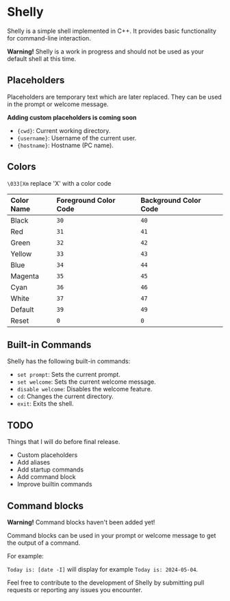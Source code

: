 # Shelly

Shelly is a simple shell implemented in C++. It provides basic functionality for command-line interaction.

**Warning!** Shelly is a work in progress and should not be used as your default shell at this time.

## Placeholders

Placeholders are temporary text which are later replaced. They can be used in the prompt or welcome message.

**Adding custom placeholders is coming soon**

- `{cwd}`: Current working directory.
- `{username}`: Username of the current user.
- `{hostname}`: Hostname (PC name).

## Colors

``\033[Xm``
replace 'X' with a color code

| Color Name | Foreground Color Code | Background Color Code |
| :--------- | :-------------------- | :-------------------- |
| Black      | `30`                  | `40`                  |
| Red        | `31`                  | `41`                  |
| Green      | `32`                  | `42`                  |
| Yellow     | `33`                  | `43`                  |
| Blue       | `34`                  | `44`                  |
| Magenta    | `35`                  | `45`                  |
| Cyan       | `36`                  | `46`                  |
| White      | `37`                  | `47`                  |
| Default    | `39`                  | `49`                  |
| Reset      | `0`                   | `0`                   |

## Built-in Commands

Shelly has the following built-in commands:

- `set prompt`: Sets the current prompt.
- `set welcome`: Sets the current welcome message.
- `disable welcome`: Disables the welcome feature.
- `cd`: Changes the current directory.
- `exit`: Exits the shell.

## TODO

Things that I will do before final release.

- Custom placeholders
- Add aliases
- Add startup commands
- Add command block
- Improve builtin commands

## Command blocks

**Warning!** Command blocks haven't been added yet!

Command blocks can be used in your prompt or welcome message to get the output of a command.

For example:

`Today is: [date -I]` will display for example `Today is: 2024-05-04`. 

Feel free to contribute to the development of Shelly by submitting pull requests or reporting any issues you encounter.
